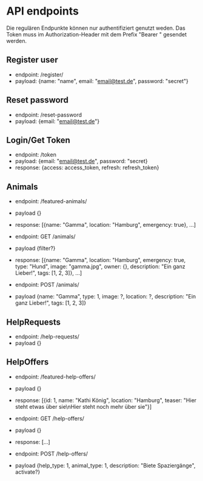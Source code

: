 # API endpoints

Die regulären Endpunkte können nur authentifiziert genutzt weden.
Das Token muss im  Authorization-Header mit dem Prefix "Bearer " gesendet werden.

## Register user
- endpoint: /register/
- payload: {name: "name", email: "email@test.de", password: "secret"}

## Reset password
- endpoint: /reset-password
- payload: {email: "email@test.de"}

## Login/Get Token
- endpoint: /token
- payload: {email: "email@test.de", password: "secret}
- response: {access: access_token, refresh: refresh_token}

## Animals
- endpoint: /featured-animals/
- payload {}
- response: [{name: "Gamma", location: "Hamburg", emergency: true}, ...]

- endpoint: GET /animals/
- payload {filter?}
- response: [{name: "Gamma", location: "Hamburg", emergency: true, type: "Hund", image: "gamma.jpg", owner: {}, description: "Ein ganz Lieber!", tags: [1, 2, 3]}, ...]

- endpoint: POST /animals/
- payload {name: "Gamma", type: 1, image: ?, location: ?, description: "Ein ganz Lieber!", tags: [1, 2, 3]}


## HelpRequests
- endpoint: /help-requests/
- payload {}

## HelpOffers
- endpoint: /featured-help-offers/
- payload {}
- response: [{id: 1, name: "Kathi König", location: "Hamburg", teaser: "Hier steht etwas über sie\nHier steht noch mehr über sie"}]

- endpoint: GET /help-offers/
- payload {}
- response: [...]

- endpoint: POST /help-offers/
- payload {help_type: 1, animal_type: 1, description: "Biete Spaziergänge", activate?}
